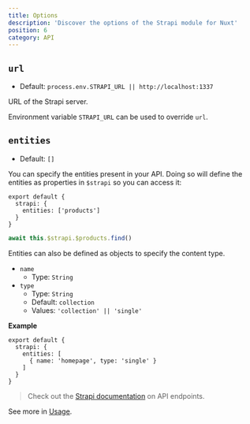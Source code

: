 ```yaml
---
title: Options
description: 'Discover the options of the Strapi module for Nuxt'
position: 6
category: API
---
```


## `url`

- Default: `process.env.STRAPI_URL || http://localhost:1337`

URL of the Strapi server.

Environment variable `STRAPI_URL` can be used to override `url`.

## `entities`

- Default: `[]`

You can specify the entities present in your API. Doing so will define the entities as properties in `$strapi` so you can access it:

```js{}[nuxt.config.js]
export default {
  strapi: {
    entities: ['products']
  }
}
```

```js
await this.$strapi.$products.find()
```

Entities can also be defined as objects to specify the content type.

- `name`
  - Type: `String`
- `type`
  - Type: `String`
  - Default: `collection`
  - Values: `'collection' || 'single'`

**Example**

```js{}[nuxt.config.js]
export default {
  strapi: {
    entities: [
      { name: 'homepage', type: 'single' }
    ]
  }
}
```

> Check out the [Strapi documentation](https://strapi.io/documentation/v3.x/content-api/api-endpoints.html#endpoints) on API endpoints.

See more in [Usage](/usage#entities).
